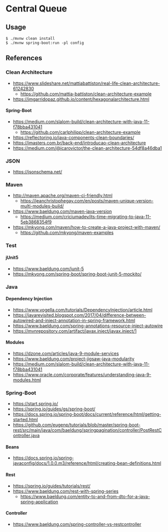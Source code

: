 # Central Queue

## Usage

```console
$ ./mvnw clean install
$ ./mvnw spring-boot:run -pl config
```

## References

### Clean Architecture

- https://www.slideshare.net/mattiabattiston/real-life-clean-architecture-61242830
  - https://github.com/mattia-battiston/clean-architecture-example
- https://jmgarridopaz.github.io/content/hexagonalarchitecture.html

#### Spring-Boot

- https://medium.com/slalom-build/clean-architecture-with-java-11-f78bba431041
  - https://github.com/carlphilipp/clean-architecture-example
- https://reflectoring.io/java-components-clean-boundaries/
- https://imasters.com.br/back-end/introducao-clean-architecture
- https://medium.com/@icarovictor/the-clean-architecture-54df8a46dba1

### JSON

- https://jsonschema.net/

### Maven

- http://maven.apache.org/maven-ci-friendly.html
  - https://jeanchristophegay.com/en/posts/maven-unique-version-multi-modules-build/
- https://www.baeldung.com/maven-java-version
  - https://medium.com/criciumadev/its-time-migrating-to-java-11-5eb3868354f9
- https://mkyong.com/maven/how-to-create-a-java-project-with-maven/
  - https://github.com/mkyong/maven-examples

### Test

#### jUnit5

- https://www.baeldung.com/junit-5
- https://mkyong.com/spring-boot/spring-boot-junit-5-mockito/


### Java

#### Dependency Injection

- https://www.vogella.com/tutorials/DependencyInjection/article.html
- https://javarevisited.blogspot.com/2017/04/difference-between-autowired-and-inject-annotation-in-spring-framework.html
- https://www.baeldung.com/spring-annotations-resource-inject-autowire
- https://mvnrepository.com/artifact/javax.inject/javax.inject/1

#### Modules

- https://dzone.com/articles/java-9-module-services
- https://www.baeldung.com/project-jigsaw-java-modularity
- https://medium.com/slalom-build/clean-architecture-with-java-11-f78bba431041
- https://www.oracle.com/corporate/features/understanding-java-9-modules.html

### Spring-Boot

- https://start.spring.io/
- https://spring.io/guides/gs/spring-boot/
- https://docs.spring.io/spring-boot/docs/current/reference/html/getting-started.html
- https://github.com/eugenp/tutorials/blob/master/spring-boot-rest/src/main/java/com/baeldung/springpagination/controller/PostRestController.java

#### Beans

- https://docs.spring.io/spring-javaconfig/docs/1.0.0.m3/reference/html/creating-bean-definitions.html

#### Rest

- https://spring.io/guides/tutorials/rest/
- https://www.baeldung.com/rest-with-spring-series
  - https://www.baeldung.com/entity-to-and-from-dto-for-a-java-spring-application

#### Controller

- https://www.baeldung.com/spring-controller-vs-restcontroller
